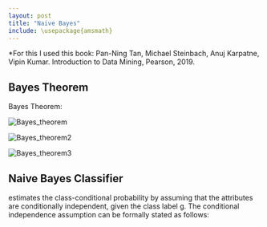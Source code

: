 ```yaml
---
layout: post
title: "Naive Bayes"
include: \usepackage{amsmath}
---
```

*For this I used this book:
Pan-Ning Tan, Michael Steinbach, Anuj Karpatne, Vipin Kumar. Introduction
to Data Mining, Pearson, 2019.

## Bayes Theorem

Bayes Theorem:

![Bayes_theorem]({{site.baseurl}}/images/Bayes_theorem.JPG)

![Bayes_theorem2]({{site.baseurl}}/images/Bayes_theorem2.JPG)

![Bayes_theorem3]({{site.baseurl}}/images/Bayes_theorem3.JPG)

## Naive Bayes Classifier

estimates the class-conditional probability by assuming
that the attributes are conditionally independent, given the class label g. The
conditional independence assumption can be formally stated as follows:
